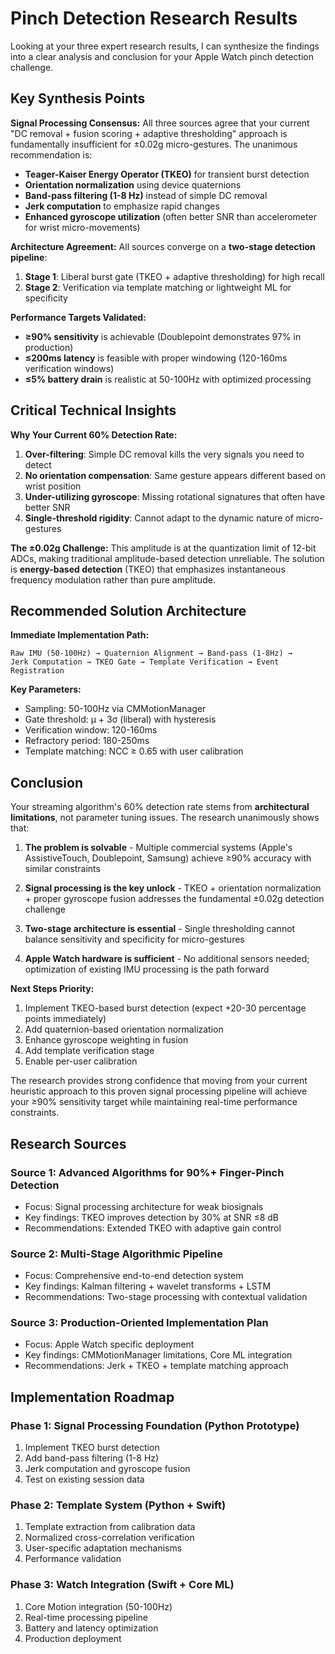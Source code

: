 # Pinch Detection Research Results

Looking at your three expert research results, I can synthesize the findings into a clear analysis and conclusion for your Apple Watch pinch detection challenge.

## Key Synthesis Points

**Signal Processing Consensus:**
All three sources agree that your current "DC removal + fusion scoring + adaptive thresholding" approach is fundamentally insufficient for ±0.02g micro-gestures. The unanimous recommendation is:
- **Teager-Kaiser Energy Operator (TKEO)** for transient burst detection
- **Orientation normalization** using device quaternions 
- **Band-pass filtering (1-8 Hz)** instead of simple DC removal
- **Jerk computation** to emphasize rapid changes
- **Enhanced gyroscope utilization** (often better SNR than accelerometer for wrist micro-movements)

**Architecture Agreement:**
All sources converge on a **two-stage detection pipeline**:
1. **Stage 1**: Liberal burst gate (TKEO + adaptive thresholding) for high recall
2. **Stage 2**: Verification via template matching or lightweight ML for specificity

**Performance Targets Validated:**
- **≥90% sensitivity** is achievable (Doublepoint demonstrates 97% in production)
- **≤200ms latency** is feasible with proper windowing (120-160ms verification windows)
- **≤5% battery drain** is realistic at 50-100Hz with optimized processing

## Critical Technical Insights

**Why Your Current 60% Detection Rate:**
1. **Over-filtering**: Simple DC removal kills the very signals you need to detect
2. **No orientation compensation**: Same gesture appears different based on wrist position
3. **Under-utilizing gyroscope**: Missing rotational signatures that often have better SNR
4. **Single-threshold rigidity**: Cannot adapt to the dynamic nature of micro-gestures

**The ±0.02g Challenge:**
This amplitude is at the quantization limit of 12-bit ADCs, making traditional amplitude-based detection unreliable. The solution is **energy-based detection** (TKEO) that emphasizes instantaneous frequency modulation rather than pure amplitude.

## Recommended Solution Architecture

**Immediate Implementation Path:**
```
Raw IMU (50-100Hz) → Quaternion Alignment → Band-pass (1-8Hz) → 
Jerk Computation → TKEO Gate → Template Verification → Event Registration
```

**Key Parameters:**
- Sampling: 50-100Hz via CMMotionManager
- Gate threshold: μ + 3σ (liberal) with hysteresis
- Verification window: 120-160ms
- Refractory period: 180-250ms
- Template matching: NCC ≥ 0.65 with user calibration

## Conclusion

Your streaming algorithm's 60% detection rate stems from **architectural limitations**, not parameter tuning issues. The research unanimously shows that:

1. **The problem is solvable** - Multiple commercial systems (Apple's AssistiveTouch, Doublepoint, Samsung) achieve ≥90% accuracy with similar constraints

2. **Signal processing is the key unlock** - TKEO + orientation normalization + proper gyroscope fusion addresses the fundamental ±0.02g detection challenge

3. **Two-stage architecture is essential** - Single thresholding cannot balance sensitivity and specificity for micro-gestures

4. **Apple Watch hardware is sufficient** - No additional sensors needed; optimization of existing IMU processing is the path forward

**Next Steps Priority:**
1. Implement TKEO-based burst detection (expect +20-30 percentage points immediately)
2. Add quaternion-based orientation normalization  
3. Enhance gyroscope weighting in fusion
4. Add template verification stage
5. Enable per-user calibration

The research provides strong confidence that moving from your current heuristic approach to this proven signal processing pipeline will achieve your ≥90% sensitivity target while maintaining real-time performance constraints.

## Research Sources

### Source 1: Advanced Algorithms for 90%+ Finger-Pinch Detection
- Focus: Signal processing architecture for weak biosignals
- Key findings: TKEO improves detection by 30% at SNR ≤8 dB
- Recommendations: Extended TKEO with adaptive gain control

### Source 2: Multi-Stage Algorithmic Pipeline  
- Focus: Comprehensive end-to-end detection system
- Key findings: Kalman filtering + wavelet transforms + LSTM
- Recommendations: Two-stage processing with contextual validation

### Source 3: Production-Oriented Implementation Plan
- Focus: Apple Watch specific deployment
- Key findings: CMMotionManager limitations, Core ML integration
- Recommendations: Jerk + TKEO + template matching approach

## Implementation Roadmap

### Phase 1: Signal Processing Foundation (Python Prototype)
1. Implement TKEO burst detection
2. Add band-pass filtering (1-8 Hz)
3. Jerk computation and gyroscope fusion
4. Test on existing session data

### Phase 2: Template System (Python + Swift)
1. Template extraction from calibration data
2. Normalized cross-correlation verification
3. User-specific adaptation mechanisms
4. Performance validation

### Phase 3: Watch Integration (Swift + Core ML)
1. Core Motion integration (50-100Hz)
2. Real-time processing pipeline
3. Battery and latency optimization
4. Production deployment